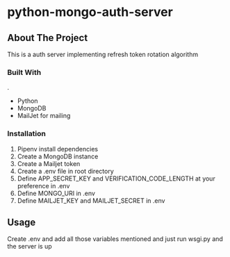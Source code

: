 # python-mongo-auth-server
<!-- GETTING STARTED -->
<!-- ABOUT THE PROJECT -->
## About The Project
This is a auth server implementing refresh token rotation algorithm 

### Built With
.
* Python
* MongoDB
* MailJet for mailing

### Installation

1. Pipenv install dependencies
2. Create a MongoDB instance
3. Create a Mailjet token
4. Create a .env file in root directory
5. Define APP_SECRET_KEY and VERIFICATION_CODE_LENGTH at your preference in .env
6. Define MONGO_URI in .env
7. Define MAILJET_KEY and MAILJET_SECRET in .env


<!-- USAGE EXAMPLES -->
## Usage

Create .env and add all those variables mentioned and just run wsgi.py and the server is up

